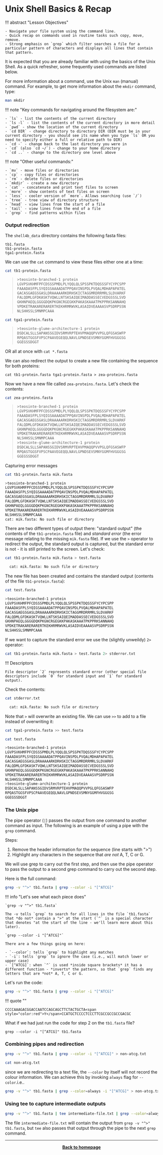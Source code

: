 # Unix Shell Basics & Recap 

!!! abstract "Lesson Objectives"

    - Navigate your file system using the command line.
    - Quick recap on commands used in routine tasks such copy, move, remove.
    - Strong emphasis on `grep` which filter searches a file for a particular pattern of characters and displays all lines that contain that pattern. 

It is expected that you are already familiar with using the basics of the Unix Shell. As a quick refresher, some frequently used commands are listed below.

For more information about a command, use the Unix `man` (manual) command. For example, to get more information about the `mkdir` command, type:

```bash
man mkdir
```



!!! note "Key commands for navigating around the filesystem are:"

    - `ls` - list the contents of the current directory
    - `ls -l` - list the contents of the current directory in more detail
    - `pwd` - show the location of the current directory
    - `cd DIR` - change directory to directory DIR (DIR must be in your current directory - you should see its name when you type `ls` OR you need to specify either a full or relative path to DIR)
    - `cd -` - change back to the last directory you were in
    - `cd` (also `cd ~/`) - change to your home directory
    - `cd ..` - change to the directory one level above

!!! note "Other useful commands:"

    - `mv` - move files or directories
    - `cp` - copy files or directories
    - `rm` - delete files or directories
    - `mkdir` - create a new directory
    - `cat` - concatenate and print text files to screen
    - `more` - show contents of text files on screen
    - `less` - cooler version of `more`. Allows searching (use `/`)
    - `tree` - tree view of directory structure
    - `head` - view lines from the start of a file
    - `tail` - view lines from the end of a file
    - `grep` - find patterns within files


### Output redirection

The `shell4b_data` directory contains the following fasta files:

```
tb1.fasta
tb1-protein.fasta
tga1-protein.fasta
```

We can use the `cat` command to view these files either one at a time:

```bash
cat tb1-protein.fasta
```
>```bash
>>teosinte-branched-1 protein
>LGVPSVKHMFPFCDSSSPMDLPLYQQLQLSPSSPKTDQSSSFYCYPCSPP
>FAAADASFPLSYQIGSAAAADATPPQAVINSPDLPVQALMDHAPAPATEL
>GACASGAEGSGASLDRAAAAARKDRHSKICTAGGMRDRRMRLSLDVARKF
>FALQDMLGFDKASKTVQWLLNTSKSAIQEIMADDASSECVEDGSSSLSVD
>GKHNPAEQLGGGGDQKPKGNCRGEGKKPAKASKAAATPKPPRKSANNAHQ
>VPDKETRAKARERARERTKEKHRMRWVKLASAIDVEAAAASVPSDRPSSN
>NLSHHSSLSMNMPCAAA
>```

```bash
cat tga1-protein.fasta 
```
>```bash
>>teosinte-glume-architecture-1 protein
>DSDCALSLLSAPANSSGIDVSRMVRPTEHVPMAQQPVVPGLQFGSASWFP
>RPQASTGGSFVPSCPAAVEGEQQLNAVLGPNDSEVSMNYGGMFHVGGGSG
>GGEGSSDGGT
>```

OR all at once with `cat *.fasta`

We can also redirect the output to create a new file containing the sequence for both proteins:

```
cat tb1-protein.fasta tga1-protein.fasta > zea-proteins.fasta
```

Now we have a new file called `zea-proteins.fasta`. Let's check the contents:

```bash
cat zea-proteins.fasta
``` 
>```bash
>>teosinte-branched-1 protein
>LGVPSVKHMFPFCDSSSPMDLPLYQQLQLSPSSPKTDQSSSFYCYPCSPP
>FAAADASFPLSYQIGSAAAADATPPQAVINSPDLPVQALMDHAPAPATEL
>GACASGAEGSGASLDRAAAAARKDRHSKICTAGGMRDRRMRLSLDVARKF
>FALQDMLGFDKASKTVQWLLNTSKSAIQEIMADDASSECVEDGSSSLSVD
>GKHNPAEQLGGGGDQKPKGNCRGEGKKPAKASKAAATPKPPRKSANNAHQ
>VPDKETRAKARERARERTKEKHRMRWVKLASAIDVEAAAASVPSDRPSSN
>NLSHHSSLSMNMPCAAA
>>teosinte-glume-architecture-1 protein
>DSDCALSLLSAPANSSGIDVSRMVRPTEHVPMAQQPVVPGLQFGSASWFP
>RPQASTGGSFVPSCPAAVEGEQQLNAVLGPNDSEVSMNYGGMFHVGGGSG
>GGEGSSDGGT
>```

Capturing error messages

```bash
cat tb1-protein.fasta mik.fasta

>teosinte-branched-1 protein
LGVPSVKHMFPFCDSSSPMDLPLYQQLQLSPSSPKTDQSSSFYCYPCSPP
FAAADASFPLSYQIGSAAAADATPPQAVINSPDLPVQALMDHAPAPATEL
GACASGAEGSGASLDRAAAAARKDRHSKICTAGGMRDRRMRLSLDVARKF
FALQDMLGFDKASKTVQWLLNTSKSAIQEIMADDASSECVEDGSSSLSVD
GKHNPAEQLGGGGDQKPKGNCRGEGKKPAKASKAAATPKPPRKSANNAHQ
VPDKETRAKARERARERTKEKHRMRWVKLASAIDVEAAAASVPSDRPSSN
NLSHHSSLSMNMPCAAA
cat: mik.fasta: No such file or directory
```

There are two different types of output there: "standard output" (the contents of the `tb1-protein.fasta` file) and *standard error* (the error message relating to the missing `mik.fasta` file). If we use the `>` operator to redirect the output, the standard output is captured, but the standard error is not - it is still printed to the screen.  Let's check:

``` bash
cat tb1-protein.fasta mik.fasta > test.fasta

  cat: mik.fasta: No such file or directory
```

The new file has been created and contains the standard output (contents of the file `tb1-protein.fasta`):

```bash
cat test.fasta

>teosinte-branched-1 protein
LGVPSVKHMFPFCDSSSPMDLPLYQQLQLSPSSPKTDQSSSFYCYPCSPP
FAAADASFPLSYQIGSAAAADATPPQAVINSPDLPVQALMDHAPAPATEL
GACASGAEGSGASLDRAAAAARKDRHSKICTAGGMRDRRMRLSLDVARKF
FALQDMLGFDKASKTVQWLLNTSKSAIQEIMADDASSECVEDGSSSLSVD
GKHNPAEQLGGGGDQKPKGNCRGEGKKPAKASKAAATPKPPRKSANNAHQ
VPDKETRAKARERARERTKEKHRMRWVKLASAIDVEAAAASVPSDRPSSN
NLSHHSSLSMNMPCAAA
```

If we want to capture the standard error we use the (slightly unweildy) `2>` operator:

```bash
cat tb1-protein.fasta mik.fasta > test.fasta 2> stderror.txt
```

!!! Descriptors

    File descriptor `2` represents standard error (other special file descriptors include `0` for standard input and `1` for standard output).

Check the contents:

```bash
cat stderror.txt

  cat: mik.fasta: No such file or directory
```

Note that `>` will overwrite an existing file. We can use `>>` to add to a file instead of overwriting it:

```bash
cat tga1-protein.fasta >> test.fasta

cat test.fasta 

>teosinte-branched-1 protein
LGVPSVKHMFPFCDSSSPMDLPLYQQLQLSPSSPKTDQSSSFYCYPCSPP
FAAADASFPLSYQIGSAAAADATPPQAVINSPDLPVQALMDHAPAPATEL
GACASGAEGSGASLDRAAAAARKDRHSKICTAGGMRDRRMRLSLDVARKF
FALQDMLGFDKASKTVQWLLNTSKSAIQEIMADDASSECVEDGSSSLSVD
GKHNPAEQLGGGGDQKPKGNCRGEGKKPAKASKAAATPKPPRKSANNAHQ
VPDKETRAKARERARERTKEKHRMRWVKLASAIDVEAAAASVPSDRPSSN
NLSHHSSLSMNMPCAAA
>teosinte-glume-architecture-1 protein
DSDCALSLLSAPANSSGIDVSRMVRPTEHVPMAQQPVVPGLQFGSASWFP
RPQASTGGSFVPSCPAAVEGEQQLNAVLGPNDSEVSMNYGGMFHVGGGSG
GGEGSSDGGT
```

### The Unix pipe

The pipe operator (`|`) passes the output from one command to another command as input.  The following is an example of using a pipe with the `grep` command.

Steps:

1. Remove the header information for the sequence (line starts with ">")
2. Highlight any characters in the sequence that *are not* A, T, C or G.

We will use grep to carry out the first step, and then use the pipe operator to pass the output to a second grep command to carry out the second step.

Here is the full command:

```bash 
grep -v "^>" tb1.fasta | grep --color -i "[^ATCG]"
```

!!! info "Let's see what each piece does" 

    `grep -v "^>" tb1.fasta`
 
    The -v tells `grep` to search for all lines in the file `tb1.fasta` that *do not* contain a ">" at the start (`^` is a special character that denotes "at the start of the line - we'll learn more about this later).

    `grep --color -i "[^ATCG]"`

    There are a few things going on here:

    - `--color`: tells `grep` to highlight any matches
    - `-i`: tells `grep` to ignore the case (i.e., will match lower or upper case)
    - `[^ATCG]`: when `^` is used *inside square brackets* it has a different function - *inverts* the pattern, so that `grep` finds any letters that are *not* A, T, C or G.

Let's run the code:

```bash
grep -v "^>" tb1.fasta | grep --color -i "[^ATCG]"
```

!!! quote ""

    CCCCAAAGACGGACCAATCCAGCAGCTTCTACTGCTA<span style="color:red">Y</span>CCATGCTCCCCTCCCTTCGCCGCCGCCGACGC


What if we had just run the code for step 2 on the `tb1.fasta` file?

```
grep --color -i "[^ATCG]" tb1.fasta
```

### Combining pipes and redirection

```bash
grep -v "^>" tb1.fasta | grep --color -i "[^ATCG]" > non-atcg.txt
```

```bash
cat non-atcg.txt 
```

since we are redirecting to a text file, the `--color` by itself will not record the colour information. We can achieve this by invoking `always` flag for `--color`.i.e..

```bash
grep -v "^>" tb1.fasta | grep --color=always -i "[^ATCG]" > non-atcg.txt
```
### Using tee to capture intermediate outputs

```bash
grep -v "^>" tb1.fasta | tee intermediate-file.txt | grep --color=always -i "[^ATCG]" > non-atcg.txt
```

The file `intermediate-file.txt` will contain the output from `grep -v "^>" tb1.fasta`, but `tee` also passes that output through the pipe to the next `grep` command.


- - - 

<p align="center"><b><a class="btn" href="https://genomicsaotearoa.github.io/shell-for-bioinformatics/" style="background: var(--bs-dark);font-weight:bold">Back to homepage</a></b></p>